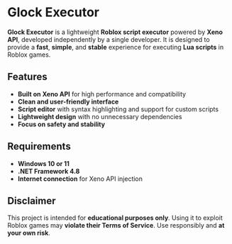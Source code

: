 # Glock Executor

**Glock Executor** is a lightweight **Roblox script executor** powered by **Xeno API**, developed independently by a single developer. It is designed to provide a **fast**, **simple**, and **stable** experience for executing **Lua scripts** in Roblox games.

## Features

- **Built on Xeno API** for high performance and compatibility  
- **Clean and user-friendly interface**  
- **Script editor** with syntax highlighting and support for custom scripts  
- **Lightweight design** with no unnecessary dependencies  
- **Focus on safety and stability**

## Requirements

- **Windows 10 or 11**  
- **.NET Framework 4.8**  
- **Internet connection** for Xeno API injection

## Disclaimer

This project is intended for **educational purposes only**. Using it to exploit Roblox games may **violate their Terms of Service**. Use responsibly and **at your own risk**.
